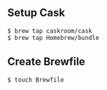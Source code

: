 
## Setup Cask

```
$ brew tap caskroom/cask
$ brew tap Homebrew/bundle
```

## Create Brewfile

```
$ touch Brewfile
```

